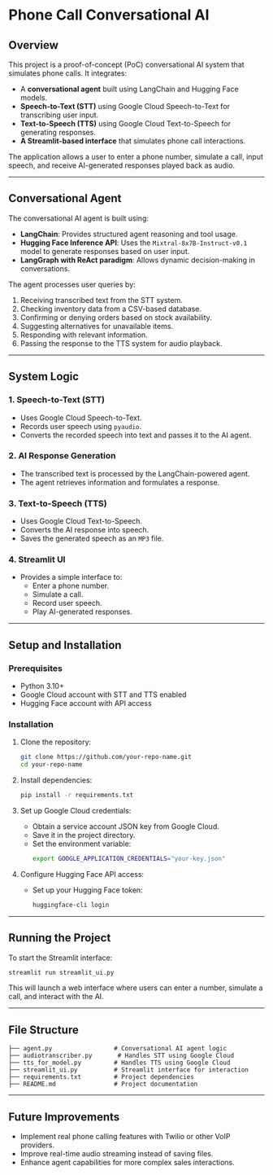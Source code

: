 
# Phone Call Conversational AI

## Overview
This project is a proof-of-concept (PoC) conversational AI system that simulates phone calls. It integrates:
- A **conversational agent** built using LangChain and Hugging Face models.
- **Speech-to-Text (STT)** using Google Cloud Speech-to-Text for transcribing user input.
- **Text-to-Speech (TTS)** using Google Cloud Text-to-Speech for generating responses.
- **A Streamlit-based interface** that simulates phone call interactions.

The application allows a user to enter a phone number, simulate a call, input speech, and receive AI-generated responses played back as audio.

---

## Conversational Agent
The conversational AI agent is built using:
- **LangChain**: Provides structured agent reasoning and tool usage.
- **Hugging Face Inference API**: Uses the `Mixtral-8x7B-Instruct-v0.1` model to generate responses based on user input.
- **LangGraph with ReAct paradigm**: Allows dynamic decision-making in conversations.

The agent processes user queries by:
1. Receiving transcribed text from the STT system.
2. Checking inventory data from a CSV-based database.
3. Confirming or denying orders based on stock availability.
4. Suggesting alternatives for unavailable items.
5. Responding with relevant information.
6. Passing the response to the TTS system for audio playback.

---

## System Logic
### 1. Speech-to-Text (STT)
- Uses Google Cloud Speech-to-Text.
- Records user speech using `pyaudio`.
- Converts the recorded speech into text and passes it to the AI agent.

### 2. AI Response Generation
- The transcribed text is processed by the LangChain-powered agent.
- The agent retrieves information and formulates a response.

### 3. Text-to-Speech (TTS)
- Uses Google Cloud Text-to-Speech.
- Converts the AI response into speech.
- Saves the generated speech as an `MP3` file.

### 4. Streamlit UI
- Provides a simple interface to:
  - Enter a phone number.
  - Simulate a call.
  - Record user speech.
  - Play AI-generated responses.

---

## Setup and Installation
### Prerequisites
- Python 3.10+
- Google Cloud account with STT and TTS enabled
- Hugging Face account with API access

### Installation
1. Clone the repository:
   ```sh
   git clone https://github.com/your-repo-name.git
   cd your-repo-name
   ```

2. Install dependencies:
   ```sh
   pip install -r requirements.txt
   ```

3. Set up Google Cloud credentials:
   - Obtain a service account JSON key from Google Cloud.
   - Save it in the project directory.
   - Set the environment variable:
     ```sh
     export GOOGLE_APPLICATION_CREDENTIALS="your-key.json"
     ```

4. Configure Hugging Face API access:
   - Set up your Hugging Face token:
     ```sh
     huggingface-cli login
     ```

---

## Running the Project
To start the Streamlit interface:
```sh
streamlit run streamlit_ui.py
```
This will launch a web interface where users can enter a number, simulate a call, and interact with the AI.

---

## File Structure
```
├── agent.py                 # Conversational AI agent logic
├── audiotranscriber.py       # Handles STT using Google Cloud
├── tts_for_model.py         # Handles TTS using Google Cloud
├── streamlit_ui.py          # Streamlit interface for interaction
├── requirements.txt         # Project dependencies
├── README.md                # Project documentation
```

---

## Future Improvements
- Implement real phone calling features with Twilio or other VoIP providers.
- Improve real-time audio streaming instead of saving files.
- Enhance agent capabilities for more complex sales interactions.

